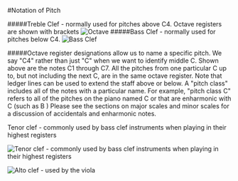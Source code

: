 #Notation of Pitch

#####Treble Clef - normally used for pitches above C4. Octave registers are shown with brackets
![Octave](https://cloud.githubusercontent.com/assets/4376131/8398051/599af040-1e03-11e5-936d-c481b790d94b.JPG "Octave")
#####Bass Clef - normally used for pitches below C4.
![Bass Clef](https://cloud.githubusercontent.com/assets/4376131/8398075/08133600-1e04-11e5-8075-122149df8e37.JPG "Bass Clef")

#####Octave register designations allow us to name a specific pitch. We say "C4" rather than just "C" when we
want to identify middle C. Shown above are the notes C1 through C7. All the pitches from one particular C up
to, but not including the next C, are in the same octave register. Note that ledger lines can be used to extend the
staff above or below. A "pitch class" includes all of the notes with a particular name. For example, "pitch class
C" refers to all of the pitches on the piano named C or that are enharmonic with C (such as B )
Please see the sections on major scales and minor scales for a discussion of accidentals and enharmonic notes.

Tenor clef - commonly used by bass clef instruments when playing in their highest registers

![Tenor clef - commonly used by bass clef instruments when playing in their highest registers](https://cloud.githubusercontent.com/assets/4376131/8398090/59e26ec4-1e04-11e5-81ec-0d1c4393e489.JPG "Tenor clef - commonly used by bass clef instruments when playing in their highest registers")


![Alto clef - used by the viola](https://cloud.githubusercontent.com/assets/4376131/8398104/aba795cc-1e04-11e5-91d3-e1df60c438eb.JPG "Alto clef - used by the viola")
